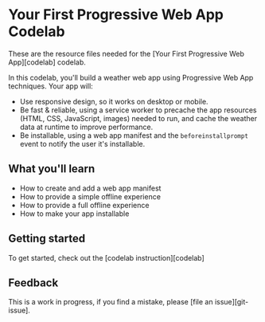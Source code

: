 # Your First Progressive Web App Codelab

These are the resource files needed for the
[Your First Progressive Web App][codelab] codelab.

In this codelab, you'll  build a weather web app using Progressive Web App
techniques. Your app will:

* Use responsive design, so it works on desktop or mobile.
* Be fast & reliable, using a service worker to precache the app resources
  (HTML, CSS, JavaScript, images) needed to run, and cache the weather data
  at runtime to improve performance.
* Be installable, using a web app manifest and the `beforeinstallprompt` event
  to notify the user it's installable.


## What you'll learn

* How to create and add a web app manifest
* How to provide a simple offline experience
* How to provide a full offline experience
* How to make your app installable

## Getting started

To get started, check out the [codelab instruction][codelab]


## Feedback

This is a work in progress, if you find a mistake, please [file an issue][git-issue].



